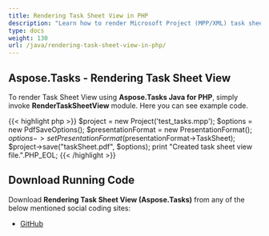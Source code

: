 ```yaml
---
title: Rendering Task Sheet View in PHP
description: "Learn how to render Microsoft Project (MPP/XML) task sheet views using Aspose.Tasks Java for PHP."
type: docs
weight: 130
url: /java/rendering-task-sheet-view-in-php/
---
```


## **Aspose.Tasks - Rendering Task Sheet View**

To render Task Sheet View using **Aspose.Tasks Java for PHP**, simply invoke **RenderTaskSheetView** module. Here you can see example code.

{{< highlight php >}}
$project = new Project('test_tasks.mpp');
$options = new PdfSaveOptions();
$presentationFormat = new PresentationFormat();
$options->setPresentationFormat($presentationFormat->TaskSheet);
$project->save("taskSheet.pdf", $options);
print "Created task sheet view file.".PHP_EOL;
{{< /highlight >}}

## **Download Running Code**
Download **Rendering Task Sheet View (Aspose.Tasks)** from any of the below mentioned social coding sites:

- [GitHub](https://github.com/aspose-tasks/Aspose.Tasks-for-Java/blob/master/Plugins/Aspose_Tasks_Java_for_PHP/src/aspose/tasks/WorkingWithTasks/RenderTaskSheetView.php)
